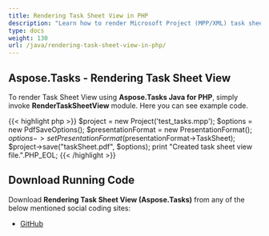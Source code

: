 ```yaml
---
title: Rendering Task Sheet View in PHP
description: "Learn how to render Microsoft Project (MPP/XML) task sheet views using Aspose.Tasks Java for PHP."
type: docs
weight: 130
url: /java/rendering-task-sheet-view-in-php/
---
```


## **Aspose.Tasks - Rendering Task Sheet View**

To render Task Sheet View using **Aspose.Tasks Java for PHP**, simply invoke **RenderTaskSheetView** module. Here you can see example code.

{{< highlight php >}}
$project = new Project('test_tasks.mpp');
$options = new PdfSaveOptions();
$presentationFormat = new PresentationFormat();
$options->setPresentationFormat($presentationFormat->TaskSheet);
$project->save("taskSheet.pdf", $options);
print "Created task sheet view file.".PHP_EOL;
{{< /highlight >}}

## **Download Running Code**
Download **Rendering Task Sheet View (Aspose.Tasks)** from any of the below mentioned social coding sites:

- [GitHub](https://github.com/aspose-tasks/Aspose.Tasks-for-Java/blob/master/Plugins/Aspose_Tasks_Java_for_PHP/src/aspose/tasks/WorkingWithTasks/RenderTaskSheetView.php)
